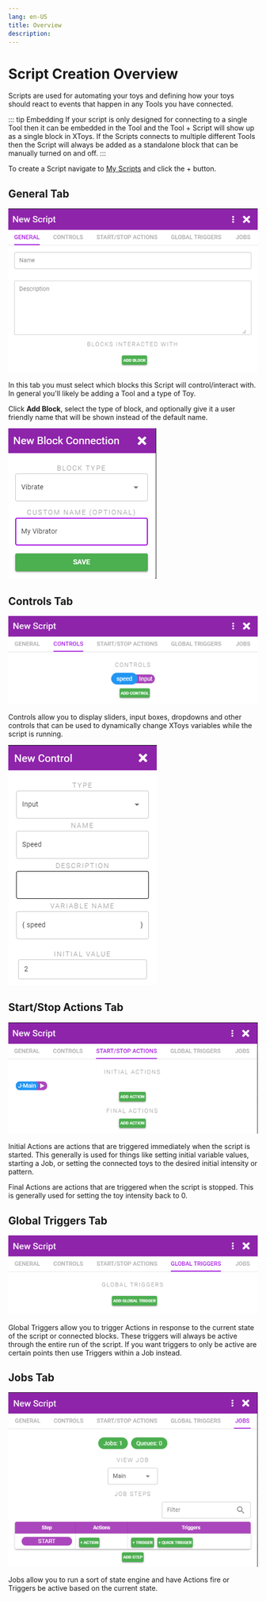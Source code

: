 ```yaml
---
lang: en-US
title: Overview
description: 
---
```


# Script Creation Overview

Scripts are used for automating your toys and defining how your toys should react to events that happen in any Tools you have connected.

::: tip Embedding
If your script is only designed for connecting to a single Tool then it can be embedded in the Tool and the Tool + Script will show up as a single block in XToys. If the Scripts connects to multiple different Tools then the Script will always be added as a standalone block that can be manually turned on and off.
:::

To create a Script navigate to [My Scripts](https://xtoys.app/me/scripts) and click the + button.

## General Tab

![Script General Tab](../images/script-general-tab.png)

In this tab you must select which blocks this Script will control/interact with. In general you'll likely be adding a Tool and a type of Toy.

Click **Add Block**, select the type of block, and optionally give it a user friendly name that will be shown instead of the default name.

![Script Block Connection](../images/script-block-connection.png)

## Controls Tab

![Script Controls Tab](../images/script-controls-tab.png)

Controls allow you to display sliders, input boxes, dropdowns and other controls that can be used to dynamically change XToys variables while the script is running.

![Script Controls Editor](../images/script-controls-editor.png)

## Start/Stop Actions Tab

![Script Start/Stop Actions Tab](../images/script-start-stop-actions.png)

Initial Actions are actions that are triggered immediately when the script is started. This generally is used for things like setting initial variable values, starting a Job, or setting the connected toys to the desired initial intensity or pattern.

Final Actions are actions that are triggered when the script is stopped. This is generally used for setting the toy intensity back to 0.

## Global Triggers Tab

![Script Global Triggers Tab](../images/script-global-triggers-tab.png)

Global Triggers allow you to trigger Actions in response to the current state of the script or connected blocks. These triggers will always be active through the entire run of the script. If you want triggers to only be active are certain points then use Triggers within a Job instead.

## Jobs Tab

![Script Jobs Tab](../images/script-jobs-tab.png)

Jobs allow you to run a sort of state engine and have Actions fire or Triggers be active based on the current state.
